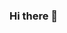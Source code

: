 ### Hi there 👋

<!--
**kaitlynn333/kaitlynn333** is a ✨ _special_ ✨ repository because its `README.md` (this file) appears on your GitHub profile.

hey, i'm kat!

- 🔭 I’m currently working on school stuff
- 🌱 I’m currently learning python and javascript
- 📫 How to reach me: I mean you either found me by stalking my discord 🤭.. or you're from school. either way, you know how to contact me :)
- 😄 Pronouns: she/her/hers
-->
